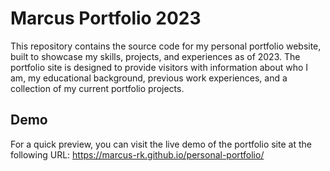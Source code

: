 # Marcus Portfolio 2023
This repository contains the source code for my personal portfolio website, built to showcase my skills, projects, and experiences as of 2023. The portfolio site is designed to provide visitors with information about who I am, my educational background, previous work experiences, and a collection of my current portfolio projects.

## Demo
For a quick preview, you can visit the live demo of the portfolio site at the following URL: https://marcus-rk.github.io/personal-portfolio/
